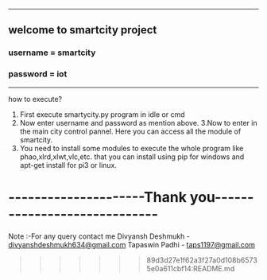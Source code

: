 ------------------------------------------------------------------
welcome to smartcity project
-----------------------------------------
### username = smartcity

### password = iot
------------------------------------------------------------
how to execute?

1. First execute smartycity.py program in idle or cmd
2. Now enter username and password as mention above.
3.Now to enter in the main city control pannel. Here you can access all the module of smartcity.
4. You need to install some modules to execute the whole program like phao,xlrd,xlwt,vlc,etc. that you can install using pip for windows and apt-get install for pi3 or linux.



---------------------Thank you-----------------------------
=======
Note :-For any query contact me
Divyansh Deshmukh - divyanshdeshmukh634@gmail.com
Tapaswin Padhi - taps1197@gmail.com
>>>>>>> 89d3d27e1f62a3f27a0d108b65735e0a611cbf14:README.md
